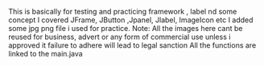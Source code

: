 This is basically for testing and practicing framework , label nd some concept
I covered JFrame, JButton ,Jpanel, Jlabel, ImageIcon etc
I added some jpg png file i used for practice.
Note: All the images here cant be reused for business, advert or any form of commercial use unless i approved it failure to adhere will lead to legal sanction
All the functions are linked to the main.java
